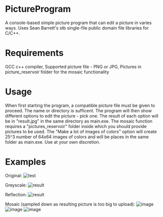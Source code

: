 # PictureProgram
A console-based simple picture program that can edit a picture in varies ways. Uses Sean Barrett's stb single-file public domain file libraries for C/C++.

# Requirements
GCC c++ compiler,
Supported picture file - PNG or JPG,
Pictures in picture_reservoir folder for the mosaic functionality

# Usage
When first starting the program, a compatible picture file must be given to proceed. The name or directory is sufficent.
The program will then show different options to edit the picture - pick one.
The result of each option will be in "result.jpg" in the same directory as main.exe.
The mosaic function requires a "pictures_reservoir" folder inside which you should provide pictures to be used.
The "Make a lot of images of colors" option will create 25^3 number of 64x64 images of colors and will be places in the same folder as main.exe. Use at your own discretion.

# Examples
Original: 
![test](https://github.com/Crayfry/PictureProgram/assets/52294803/b430e9e4-4f5c-4eb7-8db0-cb7355dbb3aa)

Greyscale:
![result](https://github.com/Crayfry/PictureProgram/assets/52294803/0d111ba6-4c42-4412-ae52-0bbe48f4c8bd)

Reflection:
![result](https://github.com/Crayfry/PictureProgram/assets/52294803/8a795da9-d3b7-47f8-a018-d281bd5b26f0)

Mosaic (sampled down as resulting picture is too big to upload):
![image](https://github.com/Crayfry/PictureProgram/assets/52294803/8f4e5842-3b04-42e1-ae31-364b3770e336)
![image](https://github.com/Crayfry/PictureProgram/assets/52294803/b184a2de-032a-4f9d-8ebc-ecaa4e17dcc2)
![image](https://github.com/Crayfry/PictureProgram/assets/52294803/324dde1c-0591-4c0d-9376-194161195e40)
